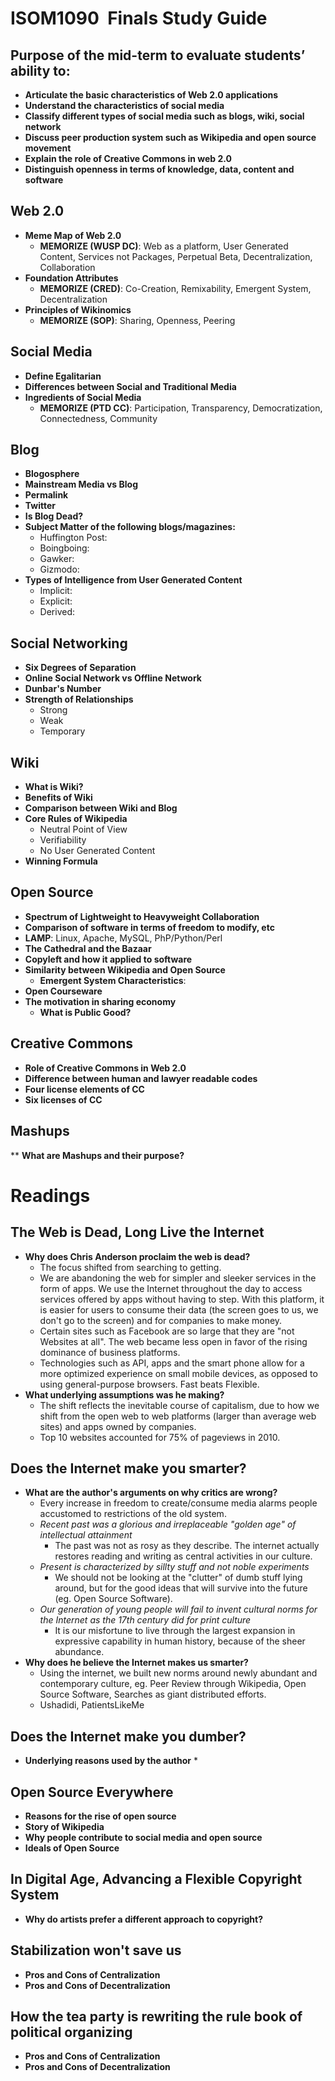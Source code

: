 # ISOM1090  Finals Study Guide  

## Purpose of the mid-term to evaluate students’ ability to:
* **Articulate the basic characteristics of Web 2.0 applications**
* **Understand the characteristics of social media**
* **Classify different types of social media such as blogs, wiki, social network**
* **Discuss peer production system such as Wikipedia and open source movement**
* **Explain the role of Creative Commons in web 2.0**
* **Distinguish openness in terms of knowledge, data, content and software**

## Web 2.0
* **Meme Map of Web 2.0**
  * **MEMORIZE (WUSP DC)**: Web as a platform, User Generated Content, Services not Packages, Perpetual Beta, Decentralization, Collaboration
* **Foundation Attributes**
  * **MEMORIZE (CRED)**: Co-Creation, Remixability, Emergent System, Decentralization
* **Principles of Wikinomics**
  * **MEMORIZE (SOP)**: Sharing, Openness, Peering

## Social Media
* **Define Egalitarian**
* **Differences between Social and Traditional Media**
* **Ingredients of Social Media**
  * **MEMORIZE (PTD CC)**: Participation, Transparency, Democratization, Connectedness, Community

## Blog
* **Blogosphere**
* **Mainstream Media vs Blog**
* **Permalink**
* **Twitter**
* **Is Blog Dead?**
* **Subject Matter of the following blogs/magazines:**
  * Huffington Post:
  * Boingboing:
  * Gawker:
  * Gizmodo:
* **Types of Intelligence from User Generated Content**
  * Implicit:
  * Explicit:
  * Derived:

## Social Networking
* **Six Degrees of Separation**
* **Online Social Network vs Offline Network**
* **Dunbar's Number**
* **Strength of Relationships**
  * Strong
  * Weak
  * Temporary

## Wiki
* **What is Wiki?**
* **Benefits of Wiki**
* **Comparison between Wiki and Blog**
* **Core Rules of Wikipedia**
  * Neutral Point of View
  * Verifiability
  * No User Generated Content
* **Winning Formula**

## Open Source
* **Spectrum of Lightweight to Heavyweight Collaboration**
* **Comparison of software in terms of freedom to modify, etc**
* **LAMP**: Linux, Apache, MySQL, PhP/Python/Perl
* **The Cathedral and the Bazaar**
* **Copyleft and how it applied to software**
* **Similarity between Wikipedia and Open Source**
  * **Emergent System Characteristics**:
* **Open Courseware**
* **The motivation in sharing economy**
  * **What is Public Good?**

## Creative Commons
* **Role of Creative Commons in Web 2.0**
* **Difference between human and lawyer readable codes**
* **Four license elements of CC**
* **Six licenses of CC**

## Mashups
** **What are Mashups and their purpose?**

# Readings

## The Web is Dead, Long Live the Internet
* **Why does Chris Anderson proclaim the web is dead?**
  * The focus shifted from searching to getting.
  * We are abandoning the web for simpler and sleeker services in the form of apps. We use the Internet throughout the day to access services offered by apps without having to step. With this platform, it is easier for users to consume their data (the screen goes to us, we don't go to the screen) and for companies to make money.
  * Certain sites such as Facebook are so large that they are "not Websites at all". The web became less open in favor of the rising dominance of business platforms. 
  * Technologies such as API, apps and the smart phone allow for a more optimized experience on small mobile devices, as opposed to using general-purpose browsers. Fast beats Flexible.
* **What underlying assumptions was he making?**
  * The shift reflects the inevitable course of capitalism, due to how we shift from the open web to web platforms (larger than average web sites) and apps owned by companies.
  * Top 10 websites accounted for 75% of pageviews in 2010.

## Does the Internet make you smarter?
* **What are the author's arguments on why critics are wrong?**
  * Every increase in freedom to create/consume media alarms people accustomed to restrictions of the old system.
  * *Recent past was a glorious and irreplaceable "golden age" of intellectual attainment*
    * The past was not as rosy as they describe. The internet actually restores reading and writing as central activities in our culture.
  * *Present is characterized by sillty stuff and not noble experiments*
    * We should not be looking at the "clutter" of dumb stuff lying around, but for the good ideas that will survive into the future (eg. Open Source Software).
  * *Our generation of young people will fail to invent cultural norms for the Internet as the 17th century did for print culture*
    * It is our misfortune to live through the largest expansion in expressive capability in human history, because of the sheer abundance.
* **Why does he believe the Internet makes us smarter?**
  * Using the internet, we built new norms around newly abundant and contemporary culture, eg. Peer Review through Wikipedia, Open Source Software, Searches as giant distributed efforts.
  * Ushadidi, PatientsLikeMe

## Does the Internet make you dumber?
* **Underlying reasons used by the author**
  * 

## Open Source Everywhere
* **Reasons for the rise of open source**
* **Story of Wikipedia**
* **Why people contribute to social media and open source**
* **Ideals of Open Source**

## In Digital Age, Advancing a Flexible Copyright System
* **Why do artists prefer a different approach to copyright?**

## Stabilization won't save us
* **Pros and Cons of Centralization**
* **Pros and Cons of Decentralization**

## How the tea party is rewriting the rule book of political organizing
* **Pros and Cons of Centralization**
* **Pros and Cons of Decentralization**